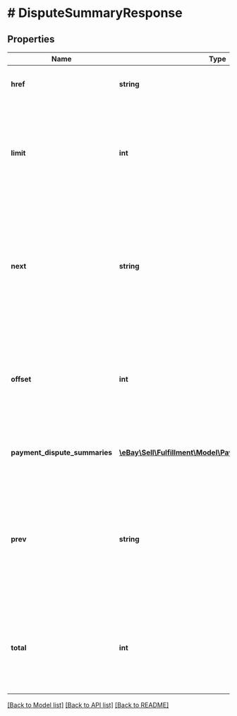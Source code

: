 # # DisputeSummaryResponse

## Properties

Name | Type | Description | Notes
------------ | ------------- | ------------- | -------------
**href** | **string** | The URI of the getPaymentDisputeSummaries call request that produced the current page of the result set. | [optional]
**limit** | **int** | This value shows the maximum number of payment disputes that will appear on one page of the result set. The limit value can be passed in as a query parameter in the request, or if it is not used, it defaults to 200. If the value in the total field exceeds this limit value, there are multiple pages in the current result set. Min: 1; Max: 200; Default: 200 | [optional]
**next** | **string** | The getPaymentDisputeSummaries call URI to use if you wish to view the next page of the result set. For example, the following URI returns records 11 thru 20 from the collection of payment disputes: path/payment_dispute_summary?limit&#x3D;10&amp;amp;offset&#x3D;10 This field is only returned if there is a next page of results to view based on the current input criteria. | [optional]
**offset** | **int** | This integer value indicates the number of payment disputes skipped before listing the first payment dispute from the result set. The offset value can be passed in as a query parameter in the request, or if it is not used, it defaults to 0 and the first payment dispute of the result set is shown at the top of the response. | [optional]
**payment_dispute_summaries** | [**\eBay\Sell\Fulfillment\Model\PaymentDisputeSummary[]**](PaymentDisputeSummary.md) | Each payment dispute that matches the input criteria is returned under this array. If no payment disputes are found, an empty array is returned. | [optional]
**prev** | **string** | The getPaymentDisputeSummaries call URI to use if you wish to view the previous page of the result set. For example, the following URI returns records 1 thru 10 from the collection of payment disputes: path/payment_dispute_summary?limit&#x3D;10&amp;amp;offset&#x3D;0 This field is only returned if there is a previous page of results to view based on the current input criteria. | [optional]
**total** | **int** | This integer value is the total number of payment disputes that matched the input criteria. If the total number of entries exceeds the value that was set for limit in the request payload, you will have to make multiple API calls to see all pages of the results set. This field is returned even if it is 0. | [optional]

[[Back to Model list]](../../README.md#models) [[Back to API list]](../../README.md#endpoints) [[Back to README]](../../README.md)

